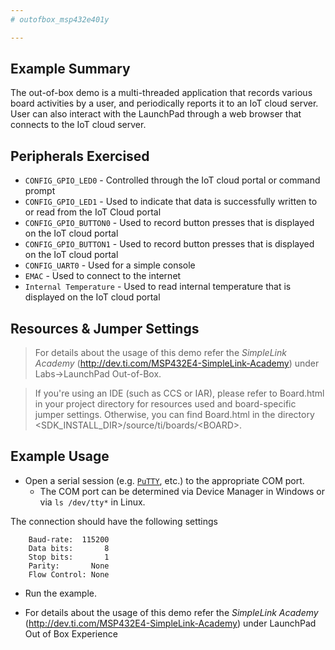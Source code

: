 ```yaml
---
# outofbox_msp432e401y

---
```


## Example Summary

The out-of-box demo is a multi-threaded application that records various
board activities by a user, and periodically reports it to an IoT cloud server.
User can also interact with the LaunchPad through a web browser that connects
to the IoT cloud server.

## Peripherals Exercised

* `CONFIG_GPIO_LED0` - Controlled through the IoT cloud portal or command prompt
* `CONFIG_GPIO_LED1` - Used to indicate that data is successfully written to or
read from the IoT Cloud portal
* `CONFIG_GPIO_BUTTON0` - Used to record button presses that is displayed on the IoT
cloud portal
* `CONFIG_GPIO_BUTTON1` - Used to record button presses that is displayed on the IoT
cloud portal
* `CONFIG_UART0` - Used for a simple console
* `EMAC` - Used to connect to the internet
* `Internal Temperature` - Used to read internal temperature that is displayed
on the IoT cloud portal

## Resources & Jumper Settings

> For details about the usage of this demo refer the _SimpleLink Academy_
(http://dev.ti.com/MSP432E4-SimpleLink-Academy) under Labs->LaunchPad Out-of-Box.

> If you're using an IDE (such as CCS or IAR), please refer to Board.html in
your project directory for resources used and board-specific jumper settings.
Otherwise, you can find Board.html in the directory
&lt;SDK_INSTALL_DIR&gt;/source/ti/boards/&lt;BOARD&gt;.


## Example Usage

* Open a serial session (e.g. [`PuTTY`](http://www.putty.org/ "PuTTY's
Homepage"), etc.) to the appropriate COM port.
    * The COM port can be determined via Device Manager in Windows or via
`ls /dev/tty*` in Linux.

The connection should have the following settings
```
    Baud-rate:  115200
    Data bits:       8
    Stop bits:       1
    Parity:       None
    Flow Control: None
```

* Run the example.

* For details about the usage of this demo refer the _SimpleLink Academy_
(http://dev.ti.com/MSP432E4-SimpleLink-Academy) under LaunchPad Out of Box Experience
